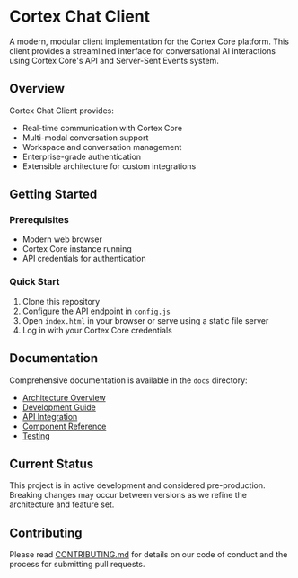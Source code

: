 # Cortex Chat Client

A modern, modular client implementation for the Cortex Core platform. This client provides a streamlined interface for conversational AI interactions using Cortex Core's API and Server-Sent Events system.

## Overview

Cortex Chat Client provides:
- Real-time communication with Cortex Core
- Multi-modal conversation support
- Workspace and conversation management
- Enterprise-grade authentication
- Extensible architecture for custom integrations

## Getting Started

### Prerequisites
- Modern web browser
- Cortex Core instance running
- API credentials for authentication

### Quick Start
1. Clone this repository
2. Configure the API endpoint in `config.js`
3. Open `index.html` in your browser or serve using a static file server
4. Log in with your Cortex Core credentials

## Documentation

Comprehensive documentation is available in the `docs` directory:

- [Architecture Overview](docs/ARCHITECTURE.md)
- [Development Guide](docs/DEVELOPMENT.md)
- [API Integration](docs/API_INTEGRATION.md)
- [Component Reference](docs/COMPONENTS.md)
- [Testing](docs/TESTING.md)

## Current Status

This project is in active development and considered pre-production. Breaking changes may occur between versions as we refine the architecture and feature set.

## Contributing

Please read [CONTRIBUTING.md](docs/CONTRIBUTING.md) for details on our code of conduct and the process for submitting pull requests.